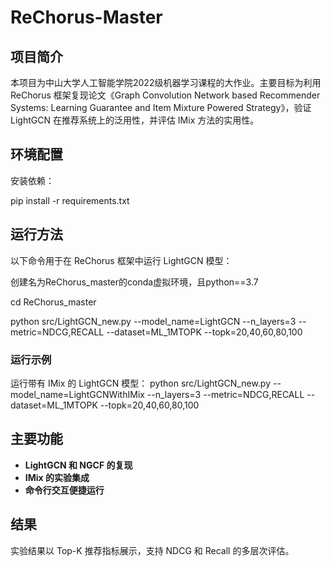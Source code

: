 # ReChorus-Master

## 项目简介
本项目为中山大学人工智能学院2022级机器学习课程的大作业。主要目标为利用 ReChorus 框架复现论文《Graph Convolution Network based Recommender Systems: Learning Guarantee and Item Mixture Powered Strategy》，验证 LightGCN 在推荐系统上的泛用性，并评估 IMix 方法的实用性。

## 环境配置
安装依赖：

pip install -r requirements.txt

## 运行方法
以下命令用于在 ReChorus 框架中运行 LightGCN 模型：

创建名为ReChorus_master的conda虚拟环境，且python==3.7

cd ReChorus_master

python src/LightGCN_new.py --model_name=LightGCN --n_layers=3 --metric=NDCG,RECALL --dataset=ML_1MTOPK --topk=20,40,60,80,100

### 运行示例
运行带有 IMix 的 LightGCN 模型：
python src/LightGCN_new.py --model_name=LightGCNWithIMix --n_layers=3 --metric=NDCG,RECALL --dataset=ML_1MTOPK --topk=20,40,60,80,100

## 主要功能
- **LightGCN 和 NGCF 的复现**
- **IMix 的实验集成**
- **命令行交互便捷运行**

## 结果
实验结果以 Top-K 推荐指标展示，支持 NDCG 和 Recall 的多层次评估。
